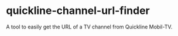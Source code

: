 # quickline-channel-url-finder
A tool to easily get the URL of a TV channel from Quickline Mobil-TV. 
